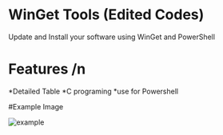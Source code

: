 # WinGet Tools (Edited Codes)
Update and Install your software using WinGet and PowerShell

# Features /n
*Detailed Table
*C programing
*use for Powershell

#Example Image

![example](https://user-images.githubusercontent.com/74864221/217322309-fa6ae15c-08c4-450e-9a0f-2d3516a2c9f8.png)
